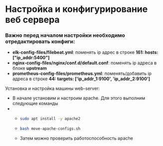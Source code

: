 # Настройка и конфигурирование веб сервера

### Важно перед началом настройки необходимо отредактировать конфиги:

- __elk-config-files/filebeat.yml__: поменять ip адрес в строке __161: hosts: ["ip_addr:5400"]__
- __nginx-config-files/nginx/conf.d/default.conf__: поменять ip адреса в блоке __upstream__
- __prometheus-config-files/prometheus.yml__: поменять/добавить ip адреса в строке __44: targets: ['ip_addr_1:9100', 'ip_addr_2:9100']__

Установка и настройка машины web-server:
- В начале установим и настроим apache. Для этого выполним следующие команды
- - ```bash
    sudo apt install -y apache2
    ```
  - ```bash
    bash move-apache-configs.sh
    ```
  - Затем можно проверить работоспособность apache
